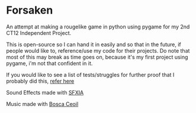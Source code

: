 # Forsaken
An attempt at making a rougelike game in python using pygame for my 2nd CT12 Independent Project.

This is open-source so I can hand it in easily and so that in the future, if people would like to, reference/use my code for their projects. Do note that most of this may break as time goes on, because it's my first project using pygame, i'm not that confident in it.

If you would like to see a list of tests/struggles for further proof that I probably did this, [refer here](https://github.com/boopdev/pygame-learning)

Sound Effects made with [SFXIA](https://rxi.itch.io/sfxia)

Music made with [Bosca Ceoil](https://boscaceoil.net/)
